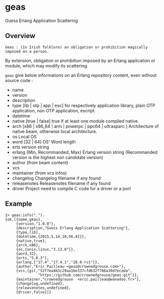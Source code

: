 # geas #

Guess Erlang Application Scattering

## Overview ##

``Geas : (In Irish folklore) an obligation or prohibition magically imposed on a person.``

By extension, obligation or prohibition imposed by an Erlang application or module, which may modify its scattering.

``geas`` give below informations on an Erlang repository content, even without source code :

   - name
   - version
   - description
   - type [lib | otp | app | esc] for respectively application library, plain OTP application, non OTP application, escript.
   - datetime
   - native [true | false] true if at least one module compiled native.
   - arch [x86 | x86_64 | arm | powerpc | ppc64 | ultrasparc ] Architecture of native beam, otherwise local architecture.
   - os  Local OS
   - word [32 | 64] OS' Word length
   - erts version string
   - erlang {Min, Recommanded, Max} Erlang version string (Recommanded version is the highest non candidate version)
   - author (from beam content)
   - vcs  
   - maintainer (from vcs infos)
   - changelog  Changelog filename if any found
   - releasenotes Releasenotes filename if any found
   - driver  Project need to compile C code for a driver or a port    

## Example ##
```
1> geas:info(".").
{ok,[{name,geas},
     {version,"1.0.0"},
     {description,"Guess Erlang Application Scattering"},
     {type,lib},
     {datetime,{2015,5,14,10,56,42}},
     {native,true},
     {arch,x86},
     {os,{unix,linux,"3.13.0"}},
     {word,32},
     {erts,"5.0.3"},
     {erlang,{"17.4","17.4.1","18.0-rc1"}},
     {author,"Eric Pailleau <geas@crownedgrouse.com>"},
     {vcs,{git,"52f7ea4b3c29aa16e337cfd632f786a39d7ecada",
               "https://github.com/crownedgrouse/geas.git"}},
     {maintainer,"crownedgrouse  <eric.pailleau@wanadoo.fr>"},
     {changelog,undefined},
     {releasenotes,undefined},
     {driver,false}]}

```


